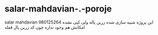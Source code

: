 # salar-mahdavian-.-poroje
salar mahdavian 980125264         این پروژه شبیه سازی شده زرین پاله ولی کپی نشده امکانش هم وجود نداره چون کد زرین پال قفله
